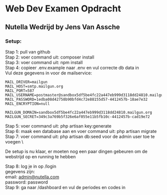 # Web Dev Examen Opdracht
## Nutella Wedrijd by Jens Van Assche

### Setup:

Stap 1: pull van github \
Stap 2: voer command uit: composer install \
Stap 3: voer command uit: npm install \
Stap 4: copieer .env.example naar .env en vul correcte db data in \
Vul deze gegevens in voor de mailservice:

	MAIL_DRIVER=mailgun
	MAIL_HOST=smtp.mailgun.org
	MAIL_PORT=587
	MAIL_USERNAME=postmaster@sandbox5df5be4fc22a447eb999d3118dd24810.mailgun.org
	MAIL_PASSWORD=1edba08d42758b90bfd4c72e88155d57-4412457b-18ae7e32
	MAIL_ENCRYPTION=null

	MAILGUN_DOMAIN=sandbox5df5be4fc22a447eb999d3118dd24810.mailgun.org
	MAILGUN_SECRET=349c3a769b5f326e6af055e11b5fb10c-4412457b-cad19e72

Stap 5: voer command uit: php artisan key:generate \
Stap 6: maak een database aan en voer command uit: php artisan migrate \
Stap 7: voer command uit: php artisan db:seed voor de admin user toe te voegen \

De setup is nu klaar, er moeten nog een paar dingen gebeuren om de webstrijd op en running te hebben

Stap 8: log je in op /login \
gegevens zijn: \
email: admin@nutella.com \
password: password \
Stap 9: ga naar /dashboard en vul de periodes en codes in